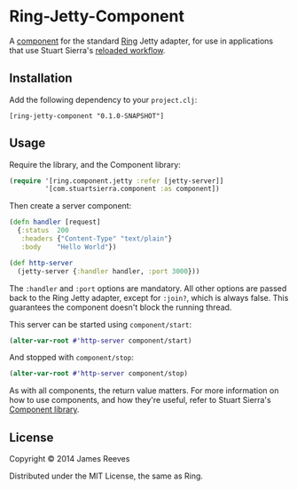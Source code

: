 # Ring-Jetty-Component

A [component][1] for the standard [Ring][2] Jetty adapter, for use in
applications that use Stuart Sierra's [reloaded workflow][3].

[1]: https://github.com/stuartsierra/component
[2]: https://github.com/ring-clojure/ring
[3]: http://thinkrelevance.com/blog/2013/06/04/clojure-workflow-reloaded

## Installation

Add the following dependency to your `project.clj`:

    [ring-jetty-component "0.1.0-SNAPSHOT"]

## Usage

Require the library, and the Component library:

```clojure
(require '[ring.component.jetty :refer [jetty-server]]
         '[com.stuartsierra.component :as component])
```

Then create a server component:

```clojure
(defn handler [request]
  {:status  200
   :headers {"Content-Type" "text/plain"}
   :body    "Hello World"})

(def http-server
  (jetty-server {:handler handler, :port 3000}))
```

The `:handler` and `:port` options are mandatory. All other options
are passed back to the Ring Jetty adapter, except for `:join?`, which
is always false. This guarantees the component doesn't block the
running thread.

This server can be started using `component/start`:

```clojure
(alter-var-root #'http-server component/start)
```

And stopped with `component/stop`:

```clojure
(alter-var-root #'http-server component/stop)
```

As with all components, the return value matters. For more information
on how to use components, and how they're useful, refer to Stuart
Sierra's [Component library][1].

## License

Copyright © 2014 James Reeves

Distributed under the MIT License, the same as Ring.
